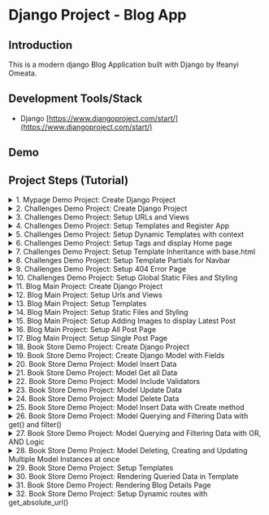 # Django Project - Blog App

## Introduction

This is a modern django Blog Application built with Django by Ifeanyi Omeata.

## Development Tools/Stack

- Django [https://www.djangoproject.com/start/](https://www.djangoproject.com/start/)

## Demo

## Project Steps (Tutorial)

<details>
<summary>1. Mypage Demo Project: Create Django Project </summary>

#  Mypage Demo Project: Create Django Project

### [https://github.com/omeatai/django-project-blog/commit/4305cb75b959e5a72ece9a6010d70a6d4adbb5c7](https://github.com/omeatai/django-project-blog/commit/4305cb75b959e5a72ece9a6010d70a6d4adbb5c7)
### [https://github.com/omeatai/django-project-blog/commit/7506153ce7946f2c39f38b71ae463c05a08cb824](https://github.com/omeatai/django-project-blog/commit/7506153ce7946f2c39f38b71ae463c05a08cb824)

# Check Python Version

```x
python —version
```

# Install Django Globally

```x
python -m pip install Django
```

# Create Django Project mypage

```x
django-admin startproject mypage
```

# Run Development Server to view Project

```x
cd mypage
python manage.py runserver
```

# Create Django Demo App: challenges 

```x
python manage.py startapp challenges
```

<img width="1047" alt="image" src="https://github.com/omeatai/django-project-blog/assets/32337103/e4a9ed77-4729-447d-b1e0-4e6f50aff4d1">
<img width="1047" alt="image" src="https://github.com/omeatai/django-project-blog/assets/32337103/ce7915ca-d59b-42f0-85a5-c78cca998798">
<img width="1047" alt="image" src="https://github.com/omeatai/django-project-blog/assets/32337103/65b5323a-dd8d-4633-8d5a-1f33785bbfd0">
<img width="1047" alt="image" src="https://github.com/omeatai/django-project-blog/assets/32337103/2fe98bad-c67c-4e5c-8fa9-83a1e3e9f280">
<img width="1047" alt="image" src="https://github.com/omeatai/django-project-blog/assets/32337103/bc01467a-6e77-4584-bf1f-1c34d13fa4e3">
<img width="1047" alt="image" src="https://github.com/omeatai/django-project-blog/assets/32337103/8008fd50-e539-4424-9ddf-2702c4954ef2">
<img width="1047" alt="image" src="https://github.com/omeatai/django-project-blog/assets/32337103/706c48aa-903c-43b1-b27a-3fc65db59732">

# #End</details>

<details>
<summary>2. Challenges Demo Project: Create Django Project </summary>

# Challenges Demo Project: Create Django Project

### [https://github.com/omeatai/django-project-blog/commit/7523b95502150f9015a6418041938ec08d90b70c](https://github.com/omeatai/django-project-blog/commit/7523b95502150f9015a6418041938ec08d90b70c)

# Create Project 

```x
django-admin startproject challenges_project
```

# Create App

```x
cd challenges_project
python manage.py startapp challenges
```

# Start Development Server

```x
python manage.py runserver
```

<img width="1047" alt="image" src="https://github.com/omeatai/django-project-blog/assets/32337103/a46c7c86-d22c-46d4-8263-4732154a318d">
<img width="1047" alt="image" src="https://github.com/omeatai/django-project-blog/assets/32337103/dd97e4c3-d39f-442a-93b4-bb0b18dd3d10">
<img width="1289" alt="image" src="https://github.com/omeatai/django-project-blog/assets/32337103/8648627d-5772-4d73-b3f2-3006e53782f3">

# #End</details>

<details>
<summary>3. Challenges Demo Project: Setup URLs and Views </summary>

# Setup URLs and Views

### [https://github.com/omeatai/django-project-blog/commit/51c6c314ab7dff27bb596f2baf1b9f42d48c2252](https://github.com/omeatai/django-project-blog/commit/51c6c314ab7dff27bb596f2baf1b9f42d48c2252)

<img width="1049" alt="image" src="https://github.com/omeatai/django-project-blog/assets/32337103/e881beac-e275-4d25-9ea8-59e6504a3864">
<img width="1049" alt="image" src="https://github.com/omeatai/django-project-blog/assets/32337103/43d38c3b-5e9f-4233-ae8b-9b607ed38ad0">
<img width="1049" alt="image" src="https://github.com/omeatai/django-project-blog/assets/32337103/27a04e53-019b-4aa8-a303-0eefe4768586">
<img width="1287" alt="image" src="https://github.com/omeatai/django-project-blog/assets/32337103/a3306b93-3e3e-46cb-a58c-ea01b540eeee">
<img width="1287" alt="image" src="https://github.com/omeatai/django-project-blog/assets/32337103/c148f38f-04b7-4aea-9cff-47ee2948ef17">
<img width="1287" alt="image" src="https://github.com/omeatai/django-project-blog/assets/32337103/e2063820-2d6b-4835-a84f-5387985dc1a9">

# #End</details>

<details>
<summary>4. Challenges Demo Project: Setup Templates and Register App </summary>

# Setup Templates and Register App

### [https://github.com/omeatai/django-project-blog/commit/b41c0c187b50e48802413dee9d036e89df7a23dc](https://github.com/omeatai/django-project-blog/commit/b41c0c187b50e48802413dee9d036e89df7a23dc)

<img width="1047" alt="image" src="https://github.com/omeatai/django-project-blog/assets/32337103/2ef58077-d716-4ca4-a9d4-5cdb632e5da2">
<img width="1047" alt="image" src="https://github.com/omeatai/django-project-blog/assets/32337103/88037d90-7e59-477f-89af-f5ae0a472339">
<img width="1047" alt="image" src="https://github.com/omeatai/django-project-blog/assets/32337103/8b3a5a01-6333-4cb8-9bd8-a329104783ec">
<img width="1289" alt="image" src="https://github.com/omeatai/django-project-blog/assets/32337103/e0d89ac1-9cb5-44f2-be13-17a6745b5da2">

# #End</details>

<details>
<summary>5. Challenges Demo Project: Setup Dynamic Templates with context </summary>

# Setup Dynamic Templates with context

### [https://github.com/omeatai/django-project-blog/commit/5d1b19edd03cd8f8ce4bfd6a2c51c381c2f46584](https://github.com/omeatai/django-project-blog/commit/5d1b19edd03cd8f8ce4bfd6a2c51c381c2f46584)

<img width="1046" alt="image" src="https://github.com/omeatai/django-project-blog/assets/32337103/d6f2b695-0e33-41ce-bc80-5a3161d601c1">
<img width="1046" alt="image" src="https://github.com/omeatai/django-project-blog/assets/32337103/6d2d1b38-f245-44a6-b01d-951363469dc8">
<img width="1291" alt="image" src="https://github.com/omeatai/django-project-blog/assets/32337103/be23c444-e8ce-421c-bd5b-87b76b5174e1">

# #End</details>

<details>
<summary>6. Challenges Demo Project: Setup Tags and display Home page </summary>

# Setup Tags and display Home page

### [https://github.com/omeatai/django-project-blog/commit/0f8ebe017cc59401bf8cd156cd3b168ef8f31fce](https://github.com/omeatai/django-project-blog/commit/0f8ebe017cc59401bf8cd156cd3b168ef8f31fce)

<img width="1047" alt="image" src="https://github.com/omeatai/django-project-blog/assets/32337103/dee982be-f7c0-4a1c-846c-219324b2edc6">
<img width="1047" alt="image" src="https://github.com/omeatai/django-project-blog/assets/32337103/d1cfc736-a119-4d13-b09d-c0089e627d7a">
<img width="1047" alt="image" src="https://github.com/omeatai/django-project-blog/assets/32337103/4fb50cc9-d768-4f72-bb9e-36bc524ec867">
<img width="1047" alt="image" src="https://github.com/omeatai/django-project-blog/assets/32337103/cad5cadd-bd1e-4791-9811-1e13b9764a44">
<img width="1291" alt="image" src="https://github.com/omeatai/django-project-blog/assets/32337103/81d1f510-28e0-40fa-9184-f37363fc6dc5">
<img width="1291" alt="image" src="https://github.com/omeatai/django-project-blog/assets/32337103/45cb393b-c6a5-49ee-ac97-b79da8742f61">

# #End</details>

<details>
<summary>7. Challenges Demo Project: Setup Template Inheritance with base.html </summary>

# Setup Template Inheritance with base.html 

### [https://github.com/omeatai/django-project-blog/commit/be8a2db178ab8f938a9279699682a9ddd8ea1091](https://github.com/omeatai/django-project-blog/commit/be8a2db178ab8f938a9279699682a9ddd8ea1091)

<img width="1047" alt="image" src="https://github.com/omeatai/django-project-blog/assets/32337103/c72fb1c3-ce05-4fef-a587-c3c73e5bb27d">
<img width="1047" alt="image" src="https://github.com/omeatai/django-project-blog/assets/32337103/cd0a7e3f-be34-458c-ad6f-89cc842bcf5e">
<img width="1047" alt="image" src="https://github.com/omeatai/django-project-blog/assets/32337103/fb666816-cb02-4c25-bd92-3e7d95d7f3b8">
<img width="1047" alt="image" src="https://github.com/omeatai/django-project-blog/assets/32337103/adc4d6ce-3af2-4485-9478-d5eafa289bcc">
<img width="1291" alt="image" src="https://github.com/omeatai/django-project-blog/assets/32337103/746b7d83-b9a0-4e4a-97ed-87f79d604981">

# #End</details>

<details>
<summary>8. Challenges Demo Project: Setup Template Partials for Navbar </summary>

# Setup Template Partials for Navbar

### [https://github.com/omeatai/django-project-blog/commit/a4a767de04f8c28d3fe8d4b00322c01baa816428](https://github.com/omeatai/django-project-blog/commit/a4a767de04f8c28d3fe8d4b00322c01baa816428)

<img width="1047" alt="image" src="https://github.com/omeatai/django-project-blog/assets/32337103/38ab7f73-1b81-4477-824b-b49fc9b732a5">
<img width="1047" alt="image" src="https://github.com/omeatai/django-project-blog/assets/32337103/bc43c118-aca8-4d89-b180-9694f9ef8a28">
<img width="1047" alt="image" src="https://github.com/omeatai/django-project-blog/assets/32337103/b8f5def1-222e-4c6d-a90f-df8fb7283a2a">
<img width="1047" alt="image" src="https://github.com/omeatai/django-project-blog/assets/32337103/cbccb16b-a598-4b77-a053-fcedaf1b12fc">
<img width="1293" alt="image" src="https://github.com/omeatai/django-project-blog/assets/32337103/9f143b7c-92f3-4306-87cf-b6469dd75104">
<img width="1293" alt="image" src="https://github.com/omeatai/django-project-blog/assets/32337103/0b3e752c-d913-4b08-a6a7-1f6b030a46c7">

# #End</details>

<details>
<summary>9. Challenges Demo Project: Setup 404 Error Page </summary>

# Setup 404 Error Page

### [https://github.com/omeatai/django-project-blog/commit/4fb4e3c1db00c7e587719b68afde13a9064ef8ba](https://github.com/omeatai/django-project-blog/commit/4fb4e3c1db00c7e587719b68afde13a9064ef8ba)

<img width="1043" alt="image" src="https://github.com/omeatai/django-project-blog/assets/32337103/5516b03c-7fc3-4fe5-881d-999ff4f6789c">
<img width="1043" alt="image" src="https://github.com/omeatai/django-project-blog/assets/32337103/91ab883c-183f-4d7d-8182-7c427a638db4">
<img width="1287" alt="image" src="https://github.com/omeatai/django-project-blog/assets/32337103/3bb779d1-bf89-4f3f-bed0-64dde2ca9fa1">

# #End</details>

<details>
<summary>10. Challenges Demo Project: Setup Global Static Files and Styling </summary>

# Setup Global Static Files and Styling

### [https://github.com/omeatai/django-project-blog/commit/f20aaff73b410d8b49614fd4b82fe6308610eaf4](https://github.com/omeatai/django-project-blog/commit/f20aaff73b410d8b49614fd4b82fe6308610eaf4)

<img width="1241" alt="image" src="https://github.com/omeatai/django-project-blog/assets/32337103/66eed3bb-45bc-4572-bef9-64c049c373a3">
<img width="1047" alt="image" src="https://github.com/omeatai/django-project-blog/assets/32337103/13a42f5a-38d9-48e2-afa5-903c122fb263">
<img width="1047" alt="image" src="https://github.com/omeatai/django-project-blog/assets/32337103/4145b60e-093a-4483-8858-816e9ac93f82">
<img width="1047" alt="image" src="https://github.com/omeatai/django-project-blog/assets/32337103/70dc97ff-bf43-4665-90cf-157e11830571">
<img width="1047" alt="image" src="https://github.com/omeatai/django-project-blog/assets/32337103/ca17d297-6770-41dd-bdf1-1c52af0315ae">
<img width="1047" alt="image" src="https://github.com/omeatai/django-project-blog/assets/32337103/8cff7a35-70ba-4e62-af81-117c055dce5a">
<img width="1047" alt="image" src="https://github.com/omeatai/django-project-blog/assets/32337103/5df2e184-0253-4b21-b720-32dedcd0cbcd">
<img width="1047" alt="image" src="https://github.com/omeatai/django-project-blog/assets/32337103/d5a6c87d-de88-470e-b6e5-fe27553e4a56">
<img width="1047" alt="image" src="https://github.com/omeatai/django-project-blog/assets/32337103/97a2ccd8-807c-4521-96f2-8691cd439593">
<img width="1047" alt="image" src="https://github.com/omeatai/django-project-blog/assets/32337103/a6d337f4-20f0-4212-835e-1ee4cdf4f6f1">
<img width="1241" alt="image" src="https://github.com/omeatai/django-project-blog/assets/32337103/45033491-fbed-4540-bdf7-34b3436965d4">
<img width="1241" alt="image" src="https://github.com/omeatai/django-project-blog/assets/32337103/7258c51d-fdb3-4dff-b069-7f753710f980">
<img width="1241" alt="image" src="https://github.com/omeatai/django-project-blog/assets/32337103/a6580144-c647-4a40-b5b8-268f5162d7b1">

# #End</details>

<details>
<summary>11. Blog Main Project: Create Django Project </summary>

# Blog Main Project: Create Django Project

### [https://github.com/omeatai/django-project-blog/commit/92c3d6b5f80c1c47cc0d73d563fff0a9e71c044a](https://github.com/omeatai/django-project-blog/commit/92c3d6b5f80c1c47cc0d73d563fff0a9e71c044a)

# Create Project

```x
django-admin startproject blog_project
```

# Create Blog App

```x
cd blog_project
python manage.py startapp blog
```

# Run Development Server

```x
python manage.py runserver
```

<img width="1081" alt="image" src="https://github.com/omeatai/django-project-blog/assets/32337103/1345e015-2545-401f-a0ad-9100359cea5e">
<img width="1080" alt="image" src="https://github.com/omeatai/django-project-blog/assets/32337103/bd570f5a-bd73-4c4e-ad2b-0b809c464f1a">
<img width="1246" alt="image" src="https://github.com/omeatai/django-project-blog/assets/32337103/688a47ef-bef7-410c-8269-b3160909140a">

# #End</details>

<details>
<summary>12. Blog Main Project: Setup Urls and Views </summary>

# Setup Urls and Views

### [https://github.com/omeatai/django-project-blog/commit/58c0da98e47dd417f9e7918351cd3bc137b5b10d](https://github.com/omeatai/django-project-blog/commit/58c0da98e47dd417f9e7918351cd3bc137b5b10d)

<img width="1082" alt="image" src="https://github.com/omeatai/django-project-blog/assets/32337103/d5a93413-ffdd-491b-babe-b8e701742b57">
<img width="1082" alt="image" src="https://github.com/omeatai/django-project-blog/assets/32337103/14ef6a14-d617-4776-920d-5c389d94333e">
<img width="1082" alt="image" src="https://github.com/omeatai/django-project-blog/assets/32337103/83fa289c-724a-4cdf-80c5-60b6a6248d3a">
<img width="1082" alt="image" src="https://github.com/omeatai/django-project-blog/assets/32337103/7594a5e9-1423-42f6-9cfa-bd1af0f2b3f0">
<img width="1241" alt="image" src="https://github.com/omeatai/django-project-blog/assets/32337103/38493408-ea8e-438f-b128-0c2f16674b86">
<img width="1241" alt="image" src="https://github.com/omeatai/django-project-blog/assets/32337103/ccaedf96-c931-499e-a37a-a3d86056d0e6">
<img width="1241" alt="image" src="https://github.com/omeatai/django-project-blog/assets/32337103/87b1721a-f39a-4975-bb20-418c62c13c0f">

# #End</details>

<details>
<summary>13. Blog Main Project: Setup Templates </summary>

# Setup Templates

### [https://github.com/omeatai/django-project-blog/commit/4c36ea64d9e5daf3c990497a30aaf47fe679c294](https://github.com/omeatai/django-project-blog/commit/4c36ea64d9e5daf3c990497a30aaf47fe679c294)

<img width="1089" alt="image" src="https://github.com/omeatai/django-project-blog/assets/32337103/68b4b46e-ca82-4303-ba22-b50fd04c972a">
<img width="1089" alt="image" src="https://github.com/omeatai/django-project-blog/assets/32337103/1ecd4870-31e5-4bb1-bb4f-2ed53160ddad">
<img width="1089" alt="image" src="https://github.com/omeatai/django-project-blog/assets/32337103/8b8f2bf1-ff7e-4b18-a31c-4c840467f990">
<img width="1089" alt="image" src="https://github.com/omeatai/django-project-blog/assets/32337103/49a9dc0a-0f7b-45ba-ae49-7ccde182c2cb">
<img width="1265" alt="image" src="https://github.com/omeatai/django-project-blog/assets/32337103/9f8826ee-5a1d-4c1e-b901-6cf374752e00">

# #End</details>

<details>
<summary>14. Blog Main Project: Setup Static Files and Styling </summary>

# Setup Static Files and Styling

### [https://github.com/omeatai/django-project-blog/commit/8b0594ebbd934b8d7543843cd8bc8cd51990cf93](https://github.com/omeatai/django-project-blog/commit/8b0594ebbd934b8d7543843cd8bc8cd51990cf93)

<img width="1089" alt="image" src="https://github.com/omeatai/django-project-blog/assets/32337103/188fe248-3e8e-48d3-b1db-9915b4790e02">
<img width="1089" alt="image" src="https://github.com/omeatai/django-project-blog/assets/32337103/20d1efe7-5027-4e20-a5d0-2b7a80a626c7">
<img width="1089" alt="image" src="https://github.com/omeatai/django-project-blog/assets/32337103/cf7a881e-9510-4008-a23f-48db0f468573">
<img width="1089" alt="image" src="https://github.com/omeatai/django-project-blog/assets/32337103/4f46b60d-8bfd-4454-bd12-88889f672d4e">
<img width="1089" alt="image" src="https://github.com/omeatai/django-project-blog/assets/32337103/d4784902-cc9e-4a37-9318-ef3f95a3472a">
<img width="1089" alt="image" src="https://github.com/omeatai/django-project-blog/assets/32337103/2e326245-8534-4752-bdf8-03e27fe3aef7">
<img width="1268" alt="image" src="https://github.com/omeatai/django-project-blog/assets/32337103/a6d05c4f-4dba-4372-9b4a-ce0b29afcb88">
<img width="1268" alt="image" src="https://github.com/omeatai/django-project-blog/assets/32337103/156fe6d6-4045-4e3a-aba1-18a5941b73d4">

# #End</details>

<details>
<summary>15. Blog Main Project: Setup Adding Images to display Latest Post </summary>

# Setup adding Images to display Latest Post

### [https://github.com/omeatai/django-project-blog/commit/9279a5e1d33f87f94a50feb8eb02437173c77247](https://github.com/omeatai/django-project-blog/commit/9279a5e1d33f87f94a50feb8eb02437173c77247)

<img width="1088" alt="image" src="https://github.com/omeatai/django-project-blog/assets/32337103/5eef6dd6-bb59-448e-b708-02361e245cba">
<img width="1088" alt="image" src="https://github.com/omeatai/django-project-blog/assets/32337103/52e746c0-dab7-4a49-a382-ef177c91eef4">
<img width="1088" alt="image" src="https://github.com/omeatai/django-project-blog/assets/32337103/89328eca-8b2f-4228-ad5e-76729fdc0e6d">
<img width="1259" alt="image" src="https://github.com/omeatai/django-project-blog/assets/32337103/38d40f64-e63d-44a1-ad9f-f256a4214e2b">
<img width="1259" alt="image" src="https://github.com/omeatai/django-project-blog/assets/32337103/74afd62b-16c0-43c8-9846-24954d2356a9">

# #End</details>

<details>
<summary>16. Blog Main Project: Setup All Post Page </summary>

# Setup All Post Page

### [https://github.com/omeatai/django-project-blog/commit/4e025f141fdca3998d969e414c996dea8627b074](https://github.com/omeatai/django-project-blog/commit/4e025f141fdca3998d969e414c996dea8627b074)

<img width="1089" alt="image" src="https://github.com/omeatai/django-project-blog/assets/32337103/f1123180-74ac-487d-863b-a881639d4014">
<img width="1089" alt="image" src="https://github.com/omeatai/django-project-blog/assets/32337103/c264e9f5-8e46-449a-b4c6-9873537213a2">
<img width="1089" alt="image" src="https://github.com/omeatai/django-project-blog/assets/32337103/aeadcc62-ee31-4ac2-952a-34e04702f43a">
<img width="1089" alt="image" src="https://github.com/omeatai/django-project-blog/assets/32337103/eb0684ec-19a0-49f4-8a35-00709ff80b21">
<img width="1089" alt="image" src="https://github.com/omeatai/django-project-blog/assets/32337103/d347ad21-9425-4f2c-91d9-7f03527c22e1">
<img width="1089" alt="image" src="https://github.com/omeatai/django-project-blog/assets/32337103/0ff3fbdd-bcf1-4d3a-bd63-0467f9eb39f9">
<img width="1089" alt="image" src="https://github.com/omeatai/django-project-blog/assets/32337103/33c6ae9b-8de3-4237-856a-088745153ef6">
<img width="1271" alt="image" src="https://github.com/omeatai/django-project-blog/assets/32337103/1295cba7-6a29-4153-a09a-8fa51b3ee6cf">
<img width="1271" alt="image" src="https://github.com/omeatai/django-project-blog/assets/32337103/7c5148a1-3ad7-4dc7-9fa4-e3e02f38b19b">

# #End</details>

<details>
<summary>17. Blog Main Project: Setup Single Post Page </summary>

# Setup Single Post Page

### [https://github.com/omeatai/django-project-blog/commit/c2b1eb47f039654c0d206497f1562ce98ad31f2f](https://github.com/omeatai/django-project-blog/commit/c2b1eb47f039654c0d206497f1562ce98ad31f2f)

<img width="1089" alt="image" src="https://github.com/omeatai/django-project-blog/assets/32337103/229f1b17-d2f2-4135-847d-310d9aa5a1b3">
<img width="1089" alt="image" src="https://github.com/omeatai/django-project-blog/assets/32337103/219d0067-da8a-4351-980c-29ab6b07d0e1">
<img width="1089" alt="image" src="https://github.com/omeatai/django-project-blog/assets/32337103/d8ee939b-ea01-48c4-a40c-894965ef97c1">
<img width="1089" alt="image" src="https://github.com/omeatai/django-project-blog/assets/32337103/fadfc921-3107-422a-93f0-3a801f3ec86e">
<img width="1089" alt="image" src="https://github.com/omeatai/django-project-blog/assets/32337103/98eccc40-bb42-4cd6-b626-79772585db6c">
<img width="1089" alt="image" src="https://github.com/omeatai/django-project-blog/assets/32337103/f5541591-88f4-415a-831e-8da775527840">
<img width="1089" alt="image" src="https://github.com/omeatai/django-project-blog/assets/32337103/f133f567-c09e-4fd8-8e18-fc9f105248ee">
<img width="1089" alt="image" src="https://github.com/omeatai/django-project-blog/assets/32337103/ad1dbbce-f1b3-4937-8f5a-f9474b820a6a">
<img width="1089" alt="image" src="https://github.com/omeatai/django-project-blog/assets/32337103/c20589f2-2df7-48e2-8d96-1e424a72b6a0">
<img width="1089" alt="image" src="https://github.com/omeatai/django-project-blog/assets/32337103/e2cbde02-8659-4267-970b-422a34e33ded">
<img width="1089" alt="image" src="https://github.com/omeatai/django-project-blog/assets/32337103/b03c5f8f-e87c-46d4-85e6-6a774db8a5b1">
<img width="1089" alt="image" src="https://github.com/omeatai/django-project-blog/assets/32337103/7d08fde7-a30b-46bc-9089-f41ed183c3c3">
<img width="1089" alt="image" src="https://github.com/omeatai/django-project-blog/assets/32337103/d2f2ea17-e455-41f8-8041-5b45e2932e92">
<img width="1323" alt="image" src="https://github.com/omeatai/django-project-blog/assets/32337103/6de7006e-b56c-4679-ac87-67da1651ccd4">
<img width="1323" alt="image" src="https://github.com/omeatai/django-project-blog/assets/32337103/276f0de3-3691-4626-b286-574214fbc785">
<img width="1323" alt="image" src="https://github.com/omeatai/django-project-blog/assets/32337103/ebb5cdb3-18ac-48ed-ac0f-f0e3eae1ecb2">
<img width="1323" alt="image" src="https://github.com/omeatai/django-project-blog/assets/32337103/75781ac1-03f8-4bf4-a821-781174237312">

# #End</details>

<details>
<summary>18. Book Store Demo Project: Create Django Project </summary>

# Create Django Project

### [https://github.com/omeatai/django-project-blog/commit/85a18879d57bf35cf14495bfe2295a8dad48e612](https://github.com/omeatai/django-project-blog/commit/85a18879d57bf35cf14495bfe2295a8dad48e612)

# Create Project

```x
django-admin startproject book_store_project
```

# Create App

```x
cd book_store_project
python manage.py startapp books
```

<img width="1090" alt="image" src="https://github.com/omeatai/django-project-blog/assets/32337103/ff1653c0-0c88-44cd-88ce-203e5d017764">
<img width="1090" alt="image" src="https://github.com/omeatai/django-project-blog/assets/32337103/25cc46b7-d0d6-4d26-a77a-a59e49090788">

# #End</details>

<details>
<summary>19. Book Store Demo Project: Create Django Model with Fields </summary>

# Create Django Model with Fields 

### [https://github.com/omeatai/django-project-blog/commit/3956839d7a748b8011eab08e8325a363cafc7f95](https://github.com/omeatai/django-project-blog/commit/3956839d7a748b8011eab08e8325a363cafc7f95)

# Make Migrations

```x
python manage.py makemigrations
```

# Migrate Migrations

```x
python manage.py migrate
```

<img width="1090" alt="image" src="https://github.com/omeatai/django-project-blog/assets/32337103/a0974c01-c91a-422e-bd0c-dc4479b5bb35">
<img width="1090" alt="image" src="https://github.com/omeatai/django-project-blog/assets/32337103/a7818298-2465-40f5-aab2-06148a5e7962">
<img width="1090" alt="image" src="https://github.com/omeatai/django-project-blog/assets/32337103/fadaad73-6288-46f8-944d-e3d6571ebb72">
<img width="1090" alt="image" src="https://github.com/omeatai/django-project-blog/assets/32337103/a3e7c8bd-390e-40e5-9527-1ed12358ec83">

# #End</details>

<details>
<summary>20. Book Store Demo Project: Model Insert Data </summary>

# Model Insert Data

### [https://github.com/omeatai/django-project-blog/commit/198a0825c15820611169cf14e39d6ff7a2fec343](https://github.com/omeatai/django-project-blog/commit/198a0825c15820611169cf14e39d6ff7a2fec343)

# Run Django Shell

```x
python manage.py shell
```

```x
>>> from books.models import Book
>>> book1 = Book(title='Whispers of the Forgotten Realm', rating=5)
>>> book1.save()
>>> book2 = Book(title='Ephemeral Echoes', rating=4)
>>> book2.save()
>>> book3 = Book(title='The Enigma Chronicles', rating=3)
>>> book3.save()
```

<img width="1090" alt="image" src="https://github.com/omeatai/django-project-blog/assets/32337103/6b6dd510-d948-4e65-b324-38c530612a7a">
<img width="1090" alt="image" src="https://github.com/omeatai/django-project-blog/assets/32337103/896f1e27-b1c9-4627-86e9-a3894a2ffef9">
<img width="1090" alt="image" src="https://github.com/omeatai/django-project-blog/assets/32337103/2401ab16-e215-4c18-8b5e-82f05a15ae9a">

# #End</details>

<details>
<summary>21. Book Store Demo Project: Model Get all Data </summary>

# Model Get all Data

### [https://github.com/omeatai/django-project-blog/commit/6af04f34b73f2f9af0e6c295b3ece65d9bdbd9c8](https://github.com/omeatai/django-project-blog/commit/6af04f34b73f2f9af0e6c295b3ece65d9bdbd9c8)

# Run Django Shell

```x
python manage.py shell
```

```x
>>> from books.models import Book
>>> Book.objects.all()
<QuerySet [<Book: Whispers of the Forgotten Realm (5)>, <Book: Ephemeral Echoes (4)>, <Book: The Enigma Chronicles (3)>]>
```

<img width="1090" alt="image" src="https://github.com/omeatai/django-project-blog/assets/32337103/47ee627c-0e65-48d1-bfb9-d1fffbc106fc">
<img width="1090" alt="image" src="https://github.com/omeatai/django-project-blog/assets/32337103/57545179-3f38-4cd9-9905-eaf62298ddc1">
<img width="1090" alt="image" src="https://github.com/omeatai/django-project-blog/assets/32337103/94491cb2-b73a-4ce7-a454-fe297660ed19">

# #End</details>

<details>
<summary>22. Book Store Demo Project: Model Include Validators </summary>

# Model Include Validators

### [https://github.com/omeatai/django-project-blog/commit/738b6d4797f9d39e4a9d3fc2789b59115f1fd064](https://github.com/omeatai/django-project-blog/commit/738b6d4797f9d39e4a9d3fc2789b59115f1fd064)

###[https://docs.djangoproject.com/en/5.0/ref/validators/](https://docs.djangoproject.com/en/5.0/ref/validators/)

# Update Database

```x
python manage.py makemigrations
python manage.py migrate
```

# Run Django Shell

```x
python manage.py shell
```

```x
>>> from books.models import Book
>>> Book.objects.all()
<QuerySet [<Book: Whispers of the Forgotten Realm (5)>, <Book: Ephemeral Echoes (4)>, <Book: The Enigma Chronicles (3)>]>
>>> Book.objects.all()[1].title
'Ephemeral Echoes'
>>> Book.objects.all()[1].is_bestselling
False
>>> Book.objects.all()[1].rating
4
>>> book4 = Book(title='The Enigma Chronicles', rating="zdfdf")
>>> book4.save()
Traceback (most recent call last):
```

<img width="1325" alt="image" src="https://github.com/omeatai/django-project-blog/assets/32337103/3393a537-a441-4a51-8f99-9c69a84b81bd">
<img width="1090" alt="image" src="https://github.com/omeatai/django-project-blog/assets/32337103/a2437e03-c8b7-47d9-be85-27494441af73">
<img width="1090" alt="image" src="https://github.com/omeatai/django-project-blog/assets/32337103/73c0520d-96e0-4a35-b51b-cc400b0f7cdf">
<img width="1090" alt="image" src="https://github.com/omeatai/django-project-blog/assets/32337103/6763c520-02ac-4b2e-ac21-f036b49af2c9">

# #End</details>

<details>
<summary>23. Book Store Demo Project: Model Update Data </summary>

# Model Update Data

### [https://github.com/omeatai/django-project-blog/commit/3e2cba3055b2839ef34341c3919d36a4196e0ecb](https://github.com/omeatai/django-project-blog/commit/3e2cba3055b2839ef34341c3919d36a4196e0ecb)

```x
>>> from books.models import Book
>>> book1 = Book.objects.all()[0]
>>> book1.title
'Whispers of the Forgotten Realm'
>>> book1.author
>>> book1.is_bestselling
False
>>> book1.author = "James Harrison"
>>> book1.is_bestselling = True
>>> book1.save()
>>> Book.objects.all()[0]
<Book: Whispers of the Forgotten Realm (5)>
>>> Book.objects.all()[0].author
'James Harrison'
>>> 
```

<img width="1090" alt="image" src="https://github.com/omeatai/django-project-blog/assets/32337103/6748a4e4-4281-438f-9648-40a266d0a667">
<img width="1090" alt="image" src="https://github.com/omeatai/django-project-blog/assets/32337103/6af96c93-ad5c-4a81-8ddb-abdebe28ba66">
<img width="1090" alt="image" src="https://github.com/omeatai/django-project-blog/assets/32337103/ce4aea17-4e68-42d7-90be-44a88c090853">

# #End</details>

<details>
<summary>24. Book Store Demo Project: Model Delete Data </summary>

# Model Delete Data 

### [https://github.com/omeatai/django-project-blog/commit/33af2257cd310ee3c1f74c2644edbf456c942ab0](https://github.com/omeatai/django-project-blog/commit/33af2257cd310ee3c1f74c2644edbf456c942ab0)

```x
>>> Book.objects.all()
<QuerySet [<Book: Whispers of the Forgotten Realm (5)>, <Book: Ephemeral Echoes (4)>, <Book: The Enigma Chronicles (3)>]>
>>> Book.objects.all()[1]
<Book: Ephemeral Echoes (4)>
>>> book2 = Book.objects.all()[1]
>>> book2.delete()
(1, {'books.Book': 1})
>>> Book.objects.all()
<QuerySet [<Book: Whispers of the Forgotten Realm (5)>, <Book: The Enigma Chronicles (3)>]>
>>> 
```

<img width="1090" alt="image" src="https://github.com/omeatai/django-project-blog/assets/32337103/753a4da6-dce1-49ab-b332-86da9d91e35d">
<img width="1090" alt="image" src="https://github.com/omeatai/django-project-blog/assets/32337103/66378f94-6824-43b8-9128-11059a813d71">
<img width="1090" alt="image" src="https://github.com/omeatai/django-project-blog/assets/32337103/a0c8c3b3-194b-41d3-8e61-548d6d72d3fb">

# #End</details>

<details>
<summary>25. Book Store Demo Project: Model Insert Data with Create method </summary>

# Model Insert Data with Create method

### [https://github.com/omeatai/django-project-blog/commit/9afcb5ff25c874589235f824d22d0f399c4d9f9d](https://github.com/omeatai/django-project-blog/commit/9afcb5ff25c874589235f824d22d0f399c4d9f9d)

```x
>>> Book.objects.all()
<QuerySet [<Book: Whispers of the Forgotten Realm (5)>, <Book: The Enigma Chronicles (3)>]>
>>> Book.objects.create(title="Spectral Serenade", rating=3, author="Tom Hendrix", is_bestselling=False)
<Book: Spectral Serenade (3)>
>>> Book.objects.create(title="In the Shadows", rating=5, author="Sydney Blanc", is_bestselling=True)
<Book: In the Shadows (5)>
>>> Book.objects.create(title="Color notebook", rating=1, author="The Hopkins", is_bestselling=False)
<Book: Color notebook (1)>
>>> Book.objects.all()
<QuerySet [<Book: Whispers of the Forgotten Realm (5)>, <Book: The Enigma Chronicles (3)>, <Book: Spectral Serenade (3)>, <Book: In the Shadows (5)>, <Book: Color notebook (1)>]>
>>> 
```

<img width="1090" alt="image" src="https://github.com/omeatai/django-project-blog/assets/32337103/a4230f4c-8eed-4541-92d0-d6388a464240">
<img width="1090" alt="image" src="https://github.com/omeatai/django-project-blog/assets/32337103/794388f9-922d-4c53-bd44-891a21ad83a0">
<img width="1090" alt="image" src="https://github.com/omeatai/django-project-blog/assets/32337103/cf5c7cad-8d1f-42cd-85f1-b57ebb14f630">

# #End</details>

<details>
<summary>26. Book Store Demo Project: Model Querying and Filtering Data with get() and filter() </summary>

# Model Querying and Filtering Data with get() and filter() 

### [https://github.com/omeatai/django-project-blog/commit/83c7d587dd5dbaa2d758ab34fceecf6380bdc1f4](https://github.com/omeatai/django-project-blog/commit/83c7d587dd5dbaa2d758ab34fceecf6380bdc1f4)

```x
>>> from books.models import Book
>>> Book.objects.all()
<QuerySet [<Book: Whispers of the Forgotten Realm (5)>, <Book: The Enigma Chronicles (3)>, <Book: Spectral Serenade (3)>, <Book: In the Shadows (5)>, <Book: Color notebook (1)>]>
>>> Book.objects.get(id=1)
<Book: Whispers of the Forgotten Realm (5)>
>>> Book.objects.get(id=6, rating=1)
<Book: Color notebook (1)>
>>> Book.objects.filter(rating=5)
<QuerySet [<Book: Whispers of the Forgotten Realm (5)>, <Book: In the Shadows (5)>]>
>>> Book.objects.filter(id=3, rating=3)
<QuerySet [<Book: The Enigma Chronicles (3)>]>
>>> Book.objects.filter(rating__lte=3)
<QuerySet [<Book: The Enigma Chronicles (3)>, <Book: Spectral Serenade (3)>, <Book: Color notebook (1)>]>
>>> Book.objects.filter(author__startswith="James")
<QuerySet [<Book: Whispers of the Forgotten Realm (5)>]>
>>> Book.objects.filter(title__icontains="Enigma")
<QuerySet [<Book: The Enigma Chronicles (3)>]>
>>> Book.objects.filter(title__exact="In the Shadows")
<QuerySet [<Book: In the Shadows (5)>]>
>>> 
```

<img width="1090" alt="image" src="https://github.com/omeatai/django-project-blog/assets/32337103/015bcab1-0b71-40a4-bb18-83c192d5b1c0">
<img width="1090" alt="image" src="https://github.com/omeatai/django-project-blog/assets/32337103/b6317619-4f48-4822-bb3b-ad864d44335e">
<img width="1090" alt="image" src="https://github.com/omeatai/django-project-blog/assets/32337103/dfc4d9ef-b2f6-4718-b5a9-3adc55f707a0">

# #End</details>

<details>
<summary>27. Book Store Demo Project: Model Querying and Filtering Data with OR, AND Logic </summary>

# Model Querying and Filtering Data with OR, AND Logic

### [https://github.com/omeatai/django-project-blog/commit/68e817c383de396e03058c3c5d1804bdc6f34f3b](https://github.com/omeatai/django-project-blog/commit/68e817c383de396e03058c3c5d1804bdc6f34f3b)

```x
>>> from books.models import Book
>>> Book.objects.all()
<QuerySet [<Book: Whispers of the Forgotten Realm (5)>, <Book: The Enigma Chronicles (3)>, <Book: Spectral Serenade (3)>, <Book: In the Shadows (5)>, <Book: Color notebook (1)>]>
>>> from django.db.models import Q
>>> Book.objects.filter(Q(is_bestselling=True) | Q(rating=1))
<QuerySet [<Book: Whispers of the Forgotten Realm (5)>, <Book: In the Shadows (5)>, <Book: Color notebook (1)>]>
>>> Book.objects.filter(Q(is_bestselling=True) | Q(rating=1), Q(title__iexact="in the shadows"))
<QuerySet [<Book: In the Shadows (5)>]>
>>> 
```

<img width="1090" alt="image" src="https://github.com/omeatai/django-project-blog/assets/32337103/f0838c0c-766d-434a-9b0e-03e47e0a08f8">
<img width="1090" alt="image" src="https://github.com/omeatai/django-project-blog/assets/32337103/00465fc0-d7f0-4fe4-931c-cf4e67ee01ce">
<img width="1090" alt="image" src="https://github.com/omeatai/django-project-blog/assets/32337103/bf1f5bdc-61c9-4ceb-aba4-61ed7f29db31">

# #End</details>

<details>
<summary>28. Book Store Demo Project: Model Deleting, Creating and Updating Multiple Model Instances at once </summary>

# Model Deleting Multiple Model Instances at once

### [https://docs.djangoproject.com/en/5.0/topics/db/queries/#deleting-objects](https://docs.djangoproject.com/en/5.0/topics/db/queries/#deleting-objects)

```x
>>> Entry.objects.filter(pub_date__year=2005).delete()
(5, {'webapp.Entry': 5})
```

# Model Creating Multiple Model Instances at once

### [https://docs.djangoproject.com/en/5.0/ref/models/querysets/#bulk-create](https://docs.djangoproject.com/en/5.0/ref/models/querysets/#bulk-create)

```x
>>> objs = Entry.objects.bulk_create(
...     [
...         Entry(headline="This is a test"),
...         Entry(headline="This is only a test"),
...     ]
... )
```

# Model Updating Multiple Model Instances at once

### [https://docs.djangoproject.com/en/5.0/ref/models/querysets/#bulk-update](https://docs.djangoproject.com/en/5.0/ref/models/querysets/#bulk-update)

```x
>>> objs = [
...     Entry.objects.create(headline="Entry 1"),
...     Entry.objects.create(headline="Entry 2"),
... ]
>>> objs[0].headline = "This is entry 1"
>>> objs[1].headline = "This is entry 2"
>>> Entry.objects.bulk_update(objs, ["headline"])
2
```

# #End</details>

<details>
<summary>29. Book Store Demo Project: Setup Templates </summary>

# Setup Templates

### [https://github.com/omeatai/django-project-blog/commit/6f0244ef3d8e1b38553833cc5bddd04e2ff794b2](https://github.com/omeatai/django-project-blog/commit/6f0244ef3d8e1b38553833cc5bddd04e2ff794b2)

# Run Development Server

```x
python manage.py runserver
```

<img width="1090" alt="image" src="https://github.com/omeatai/django-project-blog/assets/32337103/af66da70-83e8-4c13-a48b-7a0cf302e81c">
<img width="1090" alt="image" src="https://github.com/omeatai/django-project-blog/assets/32337103/22f326cc-1329-448c-9a14-111b5cb9065d">
<img width="1090" alt="image" src="https://github.com/omeatai/django-project-blog/assets/32337103/0b904615-9b36-43f1-84b2-fbd70fce5aa0">
<img width="1090" alt="image" src="https://github.com/omeatai/django-project-blog/assets/32337103/bb30f110-e145-4acb-aeea-743c67fb9291">
<img width="1090" alt="image" src="https://github.com/omeatai/django-project-blog/assets/32337103/7b72d6da-a420-4895-a70a-3d83d2e83daf">
<img width="1090" alt="image" src="https://github.com/omeatai/django-project-blog/assets/32337103/c2e91d64-5c07-460a-afe0-f3c85cccdd48">
<img width="1325" alt="image" src="https://github.com/omeatai/django-project-blog/assets/32337103/b24e9054-93af-4be5-bb65-eb2c87a3cd1a">

# #End</details>

<details>
<summary>30. Book Store Demo Project: Rendering Queried Data in Template </summary>

# Rendering Queried Data in Template

### [https://github.com/omeatai/django-project-blog/commit/bfb0edf46c325579fb03037ace7a8188e6a3ad74](https://github.com/omeatai/django-project-blog/commit/bfb0edf46c325579fb03037ace7a8188e6a3ad74)

<img width="1087" alt="image" src="https://github.com/omeatai/django-project-blog/assets/32337103/4baad1da-79db-433e-b3f9-b31ad072e7ce">
<img width="1087" alt="image" src="https://github.com/omeatai/django-project-blog/assets/32337103/b5e12e2b-2bc3-485e-ba27-9fbb42f2b415">
<img width="1087" alt="image" src="https://github.com/omeatai/django-project-blog/assets/32337103/2fa94ea8-83f8-4a25-9d3e-db7a3d5a17e0">
<img width="1087" alt="image" src="https://github.com/omeatai/django-project-blog/assets/32337103/e9cdb5f3-0179-4ec4-8028-50587caef0c5">
<img width="1328" alt="image" src="https://github.com/omeatai/django-project-blog/assets/32337103/e7d3da9b-a1da-4d38-a50e-498b2e5abb7f">

# #End</details>

<details>
<summary>31. Book Store Demo Project: Rendering Blog Details Page </summary>

# Rendering Blog Details Page

### [https://github.com/omeatai/django-project-blog/commit/524ddcd736dd0d0f98f8a335d7dfac9f21573fe2](https://github.com/omeatai/django-project-blog/commit/524ddcd736dd0d0f98f8a335d7dfac9f21573fe2)

<img width="1087" alt="image" src="https://github.com/omeatai/django-project-blog/assets/32337103/75bdc7b2-d3b7-4ac6-9e4f-1007188322b6">
<img width="1087" alt="image" src="https://github.com/omeatai/django-project-blog/assets/32337103/06eb2865-6761-483a-b0a2-3a7ac8cc3c79">
<img width="1087" alt="image" src="https://github.com/omeatai/django-project-blog/assets/32337103/a940c546-8029-4b7e-a43b-54da6b547066">
<img width="1087" alt="image" src="https://github.com/omeatai/django-project-blog/assets/32337103/5c30f61c-f3e2-4045-9770-ded658b87c78">
<img width="1087" alt="image" src="https://github.com/omeatai/django-project-blog/assets/32337103/381de0fc-b724-4b1b-8b34-8e1a421b0cbe">
<img width="1087" alt="image" src="https://github.com/omeatai/django-project-blog/assets/32337103/59f5733e-38c7-4a3a-9c38-e932fd7deba2">
<img width="1325" alt="image" src="https://github.com/omeatai/django-project-blog/assets/32337103/d802b185-10bd-42df-ab0b-e13b7c5c887d">
<img width="1325" alt="image" src="https://github.com/omeatai/django-project-blog/assets/32337103/bc4881bc-5f75-4d2c-8722-322dac2b52fe">
<img width="1325" alt="image" src="https://github.com/omeatai/django-project-blog/assets/32337103/18bdb609-611a-41f8-a9ef-08d64081902f">

# #End</details>

<details>
<summary>32. Book Store Demo Project: Setup Dynamic routes with get_absolute_url() </summary>

# Setup Dynamic routes with get_absolute_url()

```x

```

```x

```

```x

```

```x

```

```x

```

```x

```

```x

```

```x

```

```x

```

```x

```

```x

```

```x

```

```x

```

```x

```

```x

```

```x

```

```x

```

```x

```

```x

```

```x

```

```x

```

```x

```

```x

```

```x

```

```x

```

```x

```

# #End</details>














